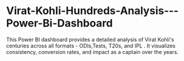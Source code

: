 # Virat-Kohli-Hundreds-Analysis---Power-Bi-Dashboard
This Power BI dashboard provides a detailed analysis of Virat Kohli's centuries across all formats - ODIs,Tests, T20s, and IPL . It visualizes consistency, conversion rates, and impact as a captain over the years.
